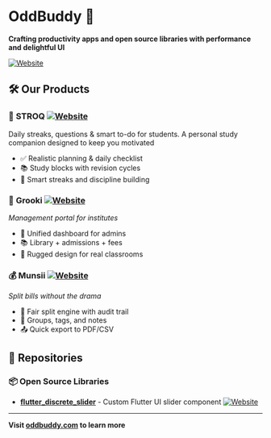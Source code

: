# OddBuddy 🚀

**Crafting productivity apps and open source libraries with performance and delightful UI**

[![Website](https://img.shields.io/badge/Website-oddbuddy.com-blue)](https://oddbuddy.com/)

## 🛠️ Our Products

### 📱 **STROQ** [![Website](https://img.shields.io/badge/Website-STROQ-blue)](https://oddbuddy.com/app/STROQ.html)
Daily streaks, questions & smart to-do for students. A personal study companion designed to keep you motivated
- ✅ Realistic planning & daily checklist
- 📚 Study blocks with revision cycles
- 🎯 Smart streaks and discipline building

### 🏫 **Grooki**  [![Website](https://img.shields.io/badge/Website-grooki.com-darkgreen)](https://grooki.com/)
*Management portal for institutes*
- 🏫 Unified dashboard for admins
- 📚 Library + admissions + fees
- 🎨 Rugged design for real classrooms

### 💰 **Munsii** [![Website](https://img.shields.io/badge/Website-munsii.com-brown)](https://munsii.com/)
*Split bills without the drama*
- 🧮 Fair split engine with audit trail
- 👥 Groups, tags, and notes
- 📤 Quick export to PDF/CSV

## 📁 Repositories

### 📦 Open Source Libraries
- **[flutter_discrete_slider](https://github.com/oddbuddy/flutter_discrete_slider)** - Custom Flutter UI slider component [![Website](https://img.shields.io/badge/Website-Pub.dev-blue)](https://pub.dev/packages/discrete_slider)

---

**Visit [oddbuddy.com](https://oddbuddy.com/) to learn more**